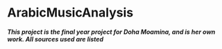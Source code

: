 # ArabicMusicAnalysis





**_This project is the final year project for Doha Moamina, and is her own work. All sources used are listed_**

